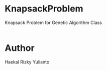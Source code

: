 # KnapsackProblem
Knapsack Problem for Genetic Algorithm Class
<br />
<br />
# Author
Haekal Rizky Yulianto
